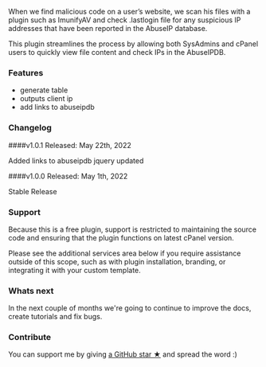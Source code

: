 When we find malicious code on a user’s website, we scan his files with a plugin such as ImunifyAV and check .lastlogin file for any suspicious IP addresses that have been reported in the AbuseIP database.

This plugin streamlines the process by allowing both SysAdmins and cPanel users to quickly view file content and check IPs in the AbuseIPDB.

<!--img src="https://raw.githubusercontent.com/stefanpejcic/lastlogin-cpanel-plugin/main/assets/img/screenshot.png"></img-->

### Features

- generate table
- outputs client ip
- add links to abuseipdb

<!--### How to install the plugin

To install this free cpanel plugin you need access to the WHM and terminal. Login to SSH and run the following commands to install the plugin:


- PaperLatern theme:

```html
wget https://github.com/stefanpejcic/lastlogin-cpanel-plugin/archive/refs/heads/main.zip
unzip main.zip
/bin/cp lastlogin-cpanel-plugin-main -R /usr/local/cpanel/base/frontend/paper_lantern/lastlogin
/usr/local/cpanel/scripts/install_plugin /usr/local/cpanel/base/frontend/jupiter/lastlogin/info.json
```

- Jupiter theme:

```html
wget https://github.com/stefanpejcic/lastlogin-cpanel-plugin/archive/refs/heads/main.zip
unzip main.zip
/bin/cp lastlogin-cpanel-plugin-main  -R /usr/local/cpanel/base/frontend/jupiter/lastlogin/
/usr/local/cpanel/scripts/install_plugin /usr/local/cpanel/base/frontend/jupiter/lastlogin/info.json
```-->


### Changelog

####v1.0.1
Released: May 22th, 2022

Added links to abuseipdb
jquery updated


####v1.0.0
Released: May 1th, 2022

Stable Release

### Support

Because this is a free plugin, support is restricted to maintaining the source code and ensuring that the plugin functions on latest cPanel version.

Please see the additional services area below if you require assistance outside of this scope, such as with plugin installation, branding, or integrating it with your custom template.

### Whats next

In the next couple of months we're going to continue to improve the docs, create tutorials and fix bugs.

### Contribute

You can support me by giving [a GitHub star ★](https://github.com/stefanpejcic/lastlogin-cpanel-plugin/stargazers) and spread the word :)
